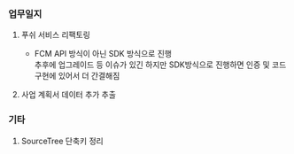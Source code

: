 ### 업무일지

1. 푸쉬 서비스 리팩토링

   - FCM API 방식이 아닌 SDK 방식으로 진행<br>
     추후에 업그레이드 등 이슈가 있긴 하지만 SDK방식으로 진행하면 인증 및 코드 구현에 있어서 더 간결해짐

2. 사업 계획서 데이터 추가 추출

### 기타

1. SourceTree 단축키 정리
